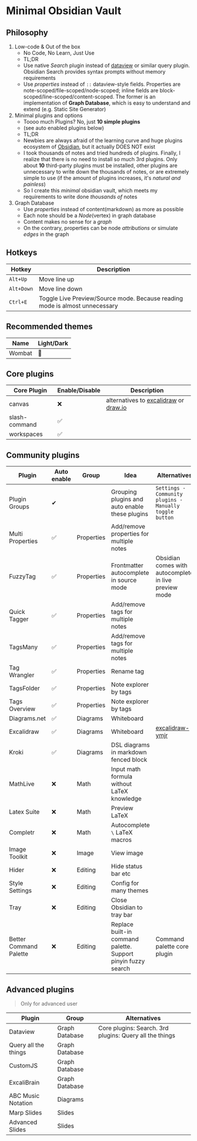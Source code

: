 # Minimal Obsidian Vault

## Philosophy

1. Low-code & Out of the box
	- No Code, No Learn, Just Use
	- TL;DR
	- Use native *Search* plugin instead of [dataview](https://github.com/blacksmithgu/obsidian-dataview) or similar query plugin. Obsidian Search provides syntax prompts without memory requirements
	- Use *properties* instead of `::` dataview-style fields. Properties are note-scoped/file-scoped/node-scoped; inline fields are block-scoped/line-scoped/content-scoped. The former is an implementation of **Graph Database**, which is easy to understand and extend (e.g. Static Site Generator)
2. Minimal plugins and options
	- Toooo much Plugins? No, just **10 simple plugins**
	- (see auto enabled plugins below)
	- TL;DR
	- Newbies are always afraid of the learning curve and huge plugins ecosystem of [Obsidian](https://obsidian.md), but it actually DOES NOT exist
	- I took thousands of notes and tried hundreds of plugins. Finally, I realize that there is no need to install so much 3rd plugins. Only about **10** third-party plugins must be installed, other plugins are unnecessary to write down the thousands of notes, or are extremely simple to use (if the amount of plugins increases, it's *natural and painless*)
	- So I create this *minimal* obsidian vault, which meets my requirements to write done *thousands of* notes
3. Graph Database
	- Use *properties* instead of content(markdown) as more as possible
	- Each note should be a *Node*(vertex) in graph database
	- Content makes no sense for a *graph*
	- On the contrary, properties can be node *attributions* or simulate *edges* in the graph

## Hotkeys

| Hotkey     | Description                                                                 |
| ---------- | --------------------------------------------------------------------------- |
| `Alt+Up`   | Move line up                                                                |
| `Alt+Down` | Move line down                                                              |
| `Ctrl+E`   | Toggle Live Preview/Source mode. Because reading mode is almost unnecessary |

## Recommended themes

| Name   | Light/Dark |
| ------ | ---------- |
| Wombat | 🌙         |

## Core plugins

| Core Plugin   | Enable/Disable | Description                                                                                                                                          |
| ------------- | -------------- | ---------------------------------------------------------------------------------------------------------------------------------------------------- |
| canvas        | ❌              | alternatives to [excalidraw](https://github.com/zsviczian/obsidian-excalidraw-plugin) or [draw.io](https://github.com/jensmtg/obsidian-diagrams-net) |
| slash-command | ✅              |                                                                                                                                                      |
| workspaces    | ✅              |                                                                                                                                                      |

## Community plugins

| Plugin                 | Auto enable | Group      | Idea                                                          | Alternatives                                                                     |
| ---------------------- | ----------- | ---------- | ------------------------------------------------------------- | -------------------------------------------------------------------------------- |
| Plugin Groups          | ✔           |            | Grouping plugins and auto enable these plugins                | `Settings - Community plugins - Manually toggle button`                          |
| Multi Properties       | ✅           | Properties | Add/remove properties for multiple notes                      |                                                                                  |
| FuzzyTag               | ✅           | Properties | Frontmatter autocomplete in source mode                       | Obsidian comes with autocomplete in live preview mode                            |
| Quick Tagger           | ✅           | Properties | Add/remove tags for multiple notes                            |                                                                                  |
| TagsMany               | ✅           | Properties | Add/remove tags for multiple notes                            |                                                                                  |
| Tag Wrangler           | ✅           | Properties | Rename tag                                                    |                                                                                  |
| TagsFolder             | ✅           | Properties | Note explorer by tags                                         |                                                                                  |
| Tags Overview          | ✅           | Properties | Note explorer by tags                                         |                                                                                  |
| Diagrams.net           | ✅           | Diagrams   | Whiteboard                                                    |                                                                                  |
| Excalidraw             | ✅           | Diagrams   | Whiteboard                                                    | [excalidraw-ymjr](https://github.com/Bowen-0x00/obsidian-excalidraw-plugin-ymjr) |
| Kroki                  | ✅           | Diagrams   | DSL diagrams in markdown fenced block                         |                                                                                  |
| MathLive               | ❌           | Math       | Input math formula without LaTeX knowledge                    |                                                                                  |
| Latex Suite            | ❌           | Math       | Preview LaTeX                                                 |                                                                                  |
| Completr               | ❌           | Math       | Autocomplete `\` LaTeX macros                                 |                                                                                  |
| Image Toolkit          | ❌           | Image      | View image                                                    |                                                                                  |
| Hider                  | ❌           | Editing    | Hide status bar etc                                           |                                                                                  |
| Style Settings         | ❌           | Editing    | Config for many themes                                        |                                                                                  |
| Tray                   | ❌           | Editing    | Close Obsidian to tray bar                                    |                                                                                  |
| Better Command Palette | ❌           | Editing    | Replace built-in command palette. Support pinyin fuzzy search | Command palette core plugin                                                      |

## Advanced plugins

> Only for advanced user

| Plugin               | Group          | Alternatives                                            |
| -------------------- | -------------- | ------------------------------------------------------- |
| Dataview             | Graph Database | Core plugins: Search. 3rd plugins: Query all the things |
| Query all the things | Graph Database |                                                         |
| CustomJS             | Graph Database |                                                         |
| ExcaliBrain          | Graph Database |                                                         |
| ABC Music Notation   | Diagrams       |                                                         |
| Marp Slides          | Slides         |                                                         |
| Advanced Slides      | Slides         |                                                         |
